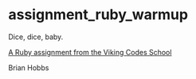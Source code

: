 assignment_ruby_warmup
======================

Dice, dice, baby.

[A Ruby assignment from the Viking Codes School](http://www.vikingcodeschool.com)

Brian Hobbs
